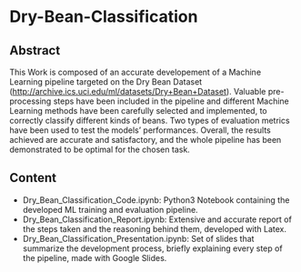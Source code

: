 # Dry-Bean-Classification
## Abstract
This Work is composed of an accurate developement of a Machine Learning pipeline targeted on the Dry Bean Dataset (http://archive.ics.uci.edu/ml/datasets/Dry+Bean+Dataset).
Valuable pre-processing steps have been included in the pipeline and different Machine Learning methods have been
carefully selected and implemented, to correctly classify different kinds of beans. Two types of evaluation metrics have been used to test
the models’ performances. Overall, the results achieved are accurate and satisfactory, and the whole pipeline has been
demonstrated to be optimal for the chosen task.

## Content
- Dry_Bean_Classification_Code.ipynb: Python3 Notebook containing the developed ML training and evaluation pipeline.
- Dry_Bean_Classification_Report.ipynb: Extensive and accurate report of the steps taken and the reasoning behind them, developed with Latex.
- Dry_Bean_Classification_Presentation.ipynb: Set of slides that summarize the development process, briefly explaining every step of the pipeline, made with Google Slides.
